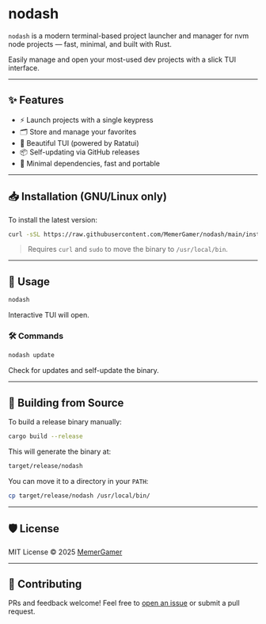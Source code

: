 # nodash

`nodash` is a modern terminal-based project launcher and manager for nvm node projects — fast, minimal, and built with Rust.

Easily manage and open your most-used dev projects with a slick TUI interface.

---

## ✨ Features

- ⚡ Launch projects with a single keypress
- 🗂 Store and manage your favorites
- 🎨 Beautiful TUI (powered by Ratatui)
- 📦 Self-updating via GitHub releases
- 🧩 Minimal dependencies, fast and portable

---

## 📥 Installation (GNU/Linux only)

To install the latest version:

```bash
curl -sSL https://raw.githubusercontent.com/MemerGamer/nodash/main/install.sh | bash
```

> Requires `curl` and `sudo` to move the binary to `/usr/local/bin`.

---

## 🚀 Usage

```bash
nodash
```

Interactive TUI will open.

### 🛠 Commands

```bash
nodash update
```

Check for updates and self-update the binary.

---

## 🔧 Building from Source

To build a release binary manually:

```bash
cargo build --release
```

This will generate the binary at:

```bash
target/release/nodash
```

You can move it to a directory in your `PATH`:

```bash
cp target/release/nodash /usr/local/bin/
```

---

## 🛡 License

MIT License © 2025 [MemerGamer](https://github.com/MemerGamer)

---

## 🙌 Contributing

PRs and feedback welcome! Feel free to [open an issue](https://github.com/MemerGamer/nodash/issues) or submit a pull request.
